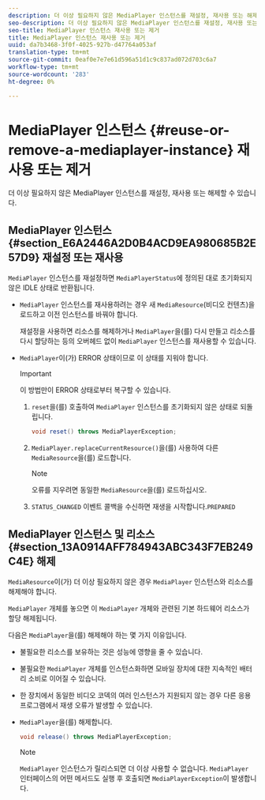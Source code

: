 ```yaml
---
description: 더 이상 필요하지 않은 MediaPlayer 인스턴스를 재설정, 재사용 또는 해제할 수 있습니다.
seo-description: 더 이상 필요하지 않은 MediaPlayer 인스턴스를 재설정, 재사용 또는 해제할 수 있습니다.
seo-title: MediaPlayer 인스턴스 재사용 또는 제거
title: MediaPlayer 인스턴스 재사용 또는 제거
uuid: da7b3468-3f0f-4025-927b-d47764a053af
translation-type: tm+mt
source-git-commit: 0eaf0e7e7e61d596a51d1c9c837ad072d703c6a7
workflow-type: tm+mt
source-wordcount: '283'
ht-degree: 0%

---
```



# MediaPlayer 인스턴스 {#reuse-or-remove-a-mediaplayer-instance} 재사용 또는 제거

더 이상 필요하지 않은 MediaPlayer 인스턴스를 재설정, 재사용 또는 해제할 수 있습니다.

## MediaPlayer 인스턴스 {#section_E6A2446A2D0B4ACD9EA980685B2E57D9} 재설정 또는 재사용

`MediaPlayer` 인스턴스를 재설정하면 `MediaPlayerStatus`에 정의된 대로 초기화되지 않은 IDLE 상태로 반환됩니다.

* `MediaPlayer` 인스턴스를 재사용하려는 경우 새 `MediaResource`(비디오 컨텐츠)을 로드하고 이전 인스턴스를 바꿔야 합니다.

   재설정을 사용하면 리소스를 해제하거나 `MediaPlayer`을(를) 다시 만들고 리소스를 다시 할당하는 등의 오버헤드 없이 `MediaPlayer` 인스턴스를 재사용할 수 있습니다.

* `MediaPlayer`이(가) ERROR 상태이므로 이 상태를 지워야 합니다.

   >[!IMPORTANT]
   >
   >이 방법만이 ERROR 상태로부터 복구할 수 있습니다.

   1. `reset`을(를) 호출하여 `MediaPlayer` 인스턴스를 초기화되지 않은 상태로 되돌립니다.

      ```java
      void reset() throws MediaPlayerException; 
      ```

   1. `MediaPlayer.replaceCurrentResource()`을(를) 사용하여 다른 `MediaResource`을(를) 로드합니다.

      >[!NOTE]
      >
      >오류를 지우려면 동일한 `MediaResource`을(를) 로드하십시오.

   1. `STATUS_CHANGED` 이벤트 콜백을 수신하면 재생을 시작합니다.`PREPARED`

## MediaPlayer 인스턴스 및 리소스 {#section_13A0914AFF784943ABC343F7EB249C4E} 해제

`MediaResource`이(가) 더 이상 필요하지 않은 경우 `MediaPlayer` 인스턴스와 리소스를 해제해야 합니다.

`MediaPlayer` 개체를 놓으면 이 `MediaPlayer` 개체와 관련된 기본 하드웨어 리소스가 할당 해제됩니다.

다음은 `MediaPlayer`을(를) 해제해야 하는 몇 가지 이유입니다.

* 불필요한 리소스를 보유하는 것은 성능에 영향을 줄 수 있습니다.
* 불필요한 `MediaPlayer` 개체를 인스턴스화하면 모바일 장치에 대한 지속적인 배터리 소비로 이어질 수 있습니다.
* 한 장치에서 동일한 비디오 코덱의 여러 인스턴스가 지원되지 않는 경우 다른 응용 프로그램에서 재생 오류가 발생할 수 있습니다.

* `MediaPlayer`을(를) 해제합니다.

   ```java
   void release() throws MediaPlayerException;
   ```

   >[!NOTE]
   >
   >`MediaPlayer` 인스턴스가 릴리스되면 더 이상 사용할 수 없습니다. `MediaPlayer` 인터페이스의 어떤 메서드도 실행 후 호출되면 `MediaPlayerException`이 발생합니다.